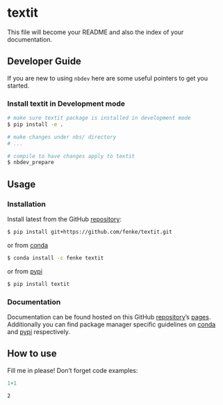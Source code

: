 # textit


<!-- WARNING: THIS FILE WAS AUTOGENERATED! DO NOT EDIT! -->

This file will become your README and also the index of your
documentation.

## Developer Guide

If you are new to using `nbdev` here are some useful pointers to get you
started.

### Install textit in Development mode

``` sh
# make sure textit package is installed in development mode
$ pip install -e .

# make changes under nbs/ directory
# ...

# compile to have changes apply to textit
$ nbdev_prepare
```

## Usage

### Installation

Install latest from the GitHub
[repository](https://github.com/fenke/textit):

``` sh
$ pip install git+https://github.com/fenke/textit.git
```

or from [conda](https://anaconda.org/fenke/textit)

``` sh
$ conda install -c fenke textit
```

or from [pypi](https://pypi.org/project/textit/)

``` sh
$ pip install textit
```

### Documentation

Documentation can be found hosted on this GitHub
[repository](https://github.com/fenke/textit)’s
[pages](https://fenke.github.io/textit/). Additionally you can find
package manager specific guidelines on
[conda](https://anaconda.org/fenke/textit) and
[pypi](https://pypi.org/project/textit/) respectively.

## How to use

Fill me in please! Don’t forget code examples:

``` python
1+1
```

    2
